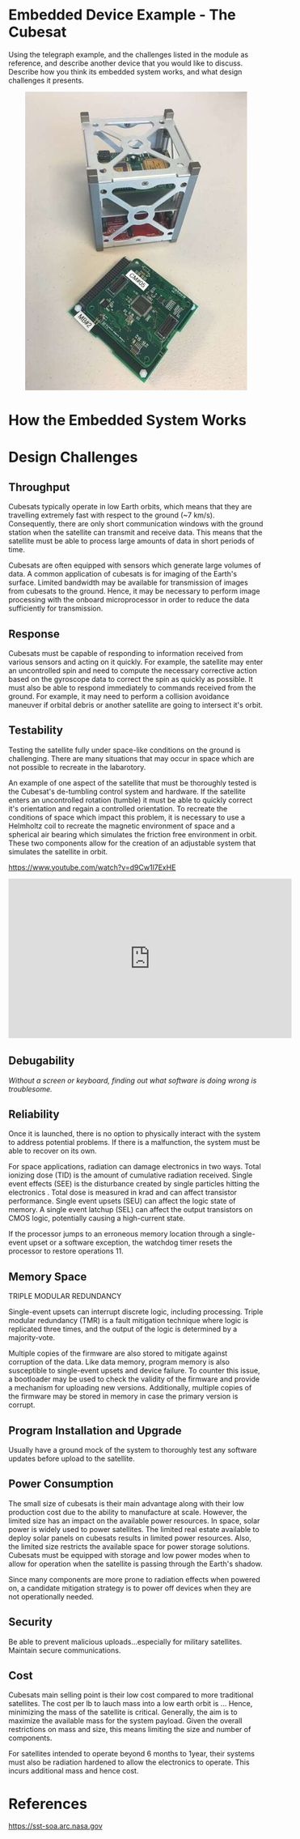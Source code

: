 # __Embedded Device Example - The Cubesat__
Using the telegraph example, and the challenges listed in the module as reference, and describe another device that you would like to discuss. Describe how you think its embedded system works, and what design challenges it presents.

<p align="center">
  <img src="cubesat_board.jpg">
</p>

# __How the Embedded System Works__

# __Design Challenges__

## __Throughput__

Cubesats typically operate in low Earth orbits, which means that they are travelling extremely fast with respect to the ground (~7 km/s). Consequently, there are only short communication windows with the ground station when the satellite can transmit and receive data. This means that the satellite must be able to process large amounts of data in short periods of time. 

Cubesats are often equipped with sensors which generate large volumes of data. A common application of cubesats is for imaging of the Earth's surface. Limited bandwidth may be available for transmission of images from cubesats to the ground. Hence, it may be necessary to perform image processing with the onboard microprocessor in order to reduce the data sufficiently for transmission. 

## __Response__ 

Cubesats must be capable of responding to information received from various sensors and acting on it quickly. For example, the satellite  may enter an uncontrolled spin and need to compute the necessary corrective action based on the gyroscope data to correct the spin as quickly as possible. It must also be able to respond immediately to commands received from the ground. For example, it may need to perform a collision avoidance maneuver if orbital debris or another satellite are going to intersect it's orbit. 

## __Testability__

Testing the satellite fully under space-like conditions on the ground is challenging. There are many situations that may occur in space which are not possible to recreate in the labarotory. 

An example of one aspect of the satellite that must be thoroughly tested is the Cubesat's de-tumbling control system and hardware. If the satellite enters an uncontrolled rotation (tumble) it must be able to quickly correct it's orientation and regain a controlled orientation. To recreate the conditions of space which impact this problem, it is necessary to use a Helmholtz coil to recreate the magnetic environment of space and a spherical air bearing which simulates the friction free environment in orbit. These two components allow for the creation of an adjustable system that simulates the satellite in orbit. 

https://www.youtube.com/watch?v=d9Cw1l7ExHE

<iframe width="560" height="315" src="https://www.youtube.com/embed/d9Cw1l7ExHE" frameborder="0" allow="accelerometer; autoplay; encrypted-media; gyroscope; picture-in-picture" allowfullscreen></iframe>


## __Debugability__
_Without a screen or keyboard, finding out what software is doing wrong is troublesome._


## __Reliability__
Once it is launched, there is no option to physically interact with the system to address potential problems. If there is a malfunction, the system must be able to recover on its own. 

For space applications, radiation can damage electronics in two ways. Total ionizing dose (TID) is the amount of cumulative radiation received. Single event effects (SEE) is the disturbance created by single particles hitting the electronics . Total dose is measured in krad and can affect transistor performance. Single event upsets (SEU) can affect the logic state of memory. A single event latchup (SEL) can affect the output transistors on CMOS logic, potentially causing a high-current state.

 If the processor jumps to an erroneous memory location through a single-event upset or a software exception, the watchdog timer resets the processor to restore operations 11.

## __Memory Space__

TRIPLE MODULAR REDUNDANCY

Single-event upsets can interrupt discrete logic, including processing. Triple modular redundancy (TMR) is a fault mitigation technique where logic is replicated three times, and the output of the logic is determined by a majority-vote. 

Multiple copies of the firmware are also stored to mitigate against corruption of the data. Like data memory, program memory is also susceptible to single-event upsets and device failure. To counter this issue, a bootloader may be used to check the validity of the firmware and provide a mechanism for uploading new versions. Additionally, multiple copies of the firmware may be stored in memory in case the primary version is corrupt.

## __Program Installation and Upgrade__
Usually have a ground mock of the system to thoroughly test any software updates before upload to the satellite.


## __Power Consumption__
The small size of cubesats is their main advantage along with their low production cost due to the ability to manufacture at scale. However, the limited size has an impact on the available power resources. In space, solar power is widely used to power satellites. The limited real estate available to deploy solar panels on cubesats results in limited power resources. Also, the limited size restricts the available space for power storage solutions. Cubesats must be equipped with storage and low power modes when to allow for operation when the satellite is passing through the Earth's shadow. 

Since many components are more prone to radiation effects when powered on, a candidate mitigation strategy is to power off devices when they are not operationally needed.

## __Security__
Be able to prevent malicious uploads...especially for military satellites. Maintain secure communications. 


## __Cost__
Cubesats main selling point is their low cost compared to more traditional satellites. The cost per lb to lauch mass into a low earth orbit is ... Hence, minimizing the mass of the satellite is critical. Generally, the aim is to maximize the available mass for the system payload. Given the overall restrictions on mass and size, this means limiting the size and number of components. 

For satellites intended to operate beyond 6 months to 1year, their systems must also be radiation hardened to allow the electronics to operate. This incurs additional mass and hence cost. 

# __References__

https://sst-soa.arc.nasa.gov


